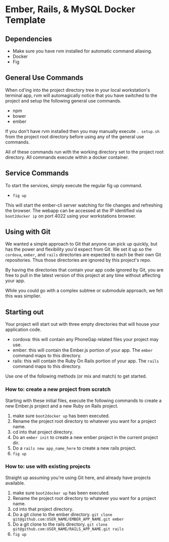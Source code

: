 # Ember, Rails, & MySQL Docker Template

## Dependencies

+ Make sure you have rvm installed for automatic command aliasing.  
+ Docker
+ Fig

## General Use Commands

When cd'ing into the project directory tree in your local workstation's terminal app, rvm will automagically notice that you have switched to the project and setup the following general use commands.

+ npm
+ bower
+ ember

If you don't have rvm installed then you may manually execute `. setup.sh` from the project root directory before using any of the general use commands.

All of these commands run with the working directory set to the project root directory.  All commands execute within a docker container.

## Service Commands

To start the services, simply execute the regular fig up command.

+ `fig up`

This will start the ember-cli server watching for file changes and refreshing the browser.  The webapp can be accessed at the IP identified via `boot2docker ip` on port 4022 using your workstations browser.

## Using with Git

We wanted a simple approach to Git that anyone can pick up quickly, but has the power and flexibility you'd expect from Git. We set it up so the `cordova`, `ember`, and `rails` directories are expected to each be their own Git repositories. Thus those directories are ignored by this project's repo. 

By having the directories that contain your app code ignored by Git, you are free to pull in the latest version of this project at any time without affecting your app.

While you could go with a complex subtree or submodule approach, we felt this was simplier. 

## Starting out

Your project will start out with three empty directories that will house your application code.

+ cordova: this will contain any PhoneGap related files your project may use.
+ ember: this will contain the Ember.js portion of your app. The `ember` command maps to this directory.
+ rails: this will contain the Ruby On Rails portion of your app. The `rails` command maps to this directory.

Use one of the following methods (or mix and match) to get started.


### How to: create a new project from scratch

Starting with these initial files, execute the following commands to create a new Ember.js project and a new Ruby on Rails project.


1. make sure `boot2docker up` has been executed.
2. Rename the project root directory to whatever you want for a project name. 
3. cd into that project directory.
4. Do an `ember init` to create a new ember project in the current project dir.
5. Do a `rails new app_name_here` to create a new rails project.
6. `fig up`

### How to: use with existing projects

Straight up assuming you're using Git here, and already have projects available.

1. make sure `boot2docker up` has been executed.
2. Rename the project root directory to whatever you want for a project name. 
3. cd into that project directory.
4. Do a git clone to the ember directory.
	`git clone git@github.com:USER_NAME/EMBER_APP_NAME.git ember`
5. Do a git clone to the rails directory.
	`git clone git@github.com:USER_NAME/RAILS_APP_NAME.git rails`
6. `fig up`




